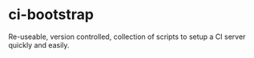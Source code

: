 # ci-bootstrap
Re-useable, version controlled, collection of scripts to setup a CI server quickly and easily. 
